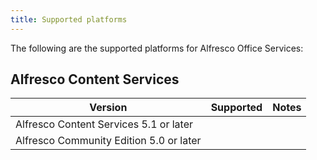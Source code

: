 ```yaml
---
title: Supported platforms
---
```


The following are the supported platforms for Alfresco Office Services:

## Alfresco Content Services

| Version | Supported | Notes |
| ------- | --------- | ----- |
| Alfresco Content Services 5.1 or later | | |
| Alfresco Community Edition 5.0 or later  | | |
